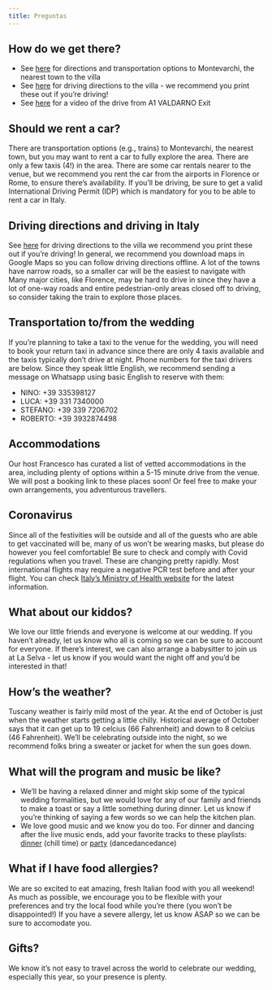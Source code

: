 ```yaml
---
title: Preguntas
---
```


## How do we get there?
- See [here](https://www.chianti-farm.com/download/Directions_Montevarchi.pdf) for directions and transportation options to Montevarchi, the nearest town to the villa
- See [here](https://drive.google.com/file/d/1hVsDupqfw79-UmYSPR87CNlE7jmcFDYu/view?usp=sharing) for driving directions to the villa - we recommend you print these out if you’re driving!
- See [here](https://www.youtube.com/watch?v=AEk99zdehqA&t=303s&ab_channel=chiantifarm) for a video of the drive from A1 VALDARNO Exit


## Should we rent a car?
There are transportation options (e.g., trains) to Montevarchi, the nearest town, but you may want to rent a car to fully explore the area. There are only a few taxis (4!) in the area. There are some car rentals nearer to the venue, but we recommend you rent the car from the airports in Florence or Rome, to ensure there’s availability. If you’ll be driving, be sure to get a valid International Driving Permit (IDP) which is mandatory for you to be able to rent a car in Italy.

## Driving directions and driving in Italy
See [here](https://www.dropbox.com/s/x3s7ugy4a8emqg0/eng_laselva_driving_directions.pdf?dl=0) for driving directions to the villa we recommend you print these out if you’re driving! In general, we recommend you download maps in Google Maps so you can follow driving directions offline. A lot of the towns have narrow roads, so a smaller car will be the easiest to navigate with Many major cities, like Florence, may be hard to drive in since they have a lot of one-way roads and entire pedestrian-only areas closed off to driving, so consider taking the train to explore those places. 

## Transportation to/from the wedding 
If you’re planning to take a taxi to the venue for the wedding, you will need to book your return taxi in advance since there are only 4 taxis available and the taxis typically don’t drive at night. Phone numbers for the taxi drivers are below. Since they speak little English, we recommend sending a message on Whatsapp using basic English to reserve with them:

- NINO:        +39    335398127 
- LUCA:        +39    331    7340000 
- STEFANO:    +39    339    7206702 
- ROBERTO:    +39    3932874498 

## Accommodations
Our host Francesco has curated a list of vetted accommodations in the area, including plenty of options within a 5-15 minute drive from the venue. We will post a booking link to these places soon! Or feel free to make your own arrangements, you adventurous travellers. 

##  Coronavirus
Since all of the festivities will be outside and all of the guests who are able to get vaccinated will be, many of us won’t be wearing masks, but please do however you feel comfortable! Be sure to check and comply with Covid regulations when you travel. These are changing pretty rapidly. Most international flights may require a negative PCR test before and after your flight. You can check [Italy’s Ministry of Health website](https://www.salute.gov.it/portale/nuovocoronavirus/dettaglioContenutiNuovoCoronavirus.jsp?lingua=english&id=5412&area=nuovoCoronavirus&menu=vuoto) for the latest information.

## What about our kiddos?
We love our little friends and everyone is welcome at our wedding. If you haven’t already, let us know who all is coming so we can be sure to account for everyone. If there’s interest, we can also arrange a babysitter to join us at La Selva - let us know if you would want the night off and you’d be interested in that!

## How’s the weather?
Tuscany weather is fairly mild most of the year. At the end of October is just when the weather starts getting a little chilly. Historical average of October says that it can get up to 19 celcius (66 Fahrenheit) and down to 8 celcius (46 Fahrenheit). We’ll be celebrating outside into the night, so we recommend folks bring a sweater or jacket for when the sun goes down. 

## What will the program and music be like?
- We’ll be having a relaxed dinner and might skip some of the typical wedding formalities, but we would love for any of our family and friends to make a toast or say a little something during dinner. Let us know if you’re thinking of saying a few words so we can help the kitchen plan. 
- We love good music and we know you do too. For dinner and dancing after the live music ends, add your favorite tracks to these playlists: [dinner](https://open.spotify.com/playlist/01BFFUNpaBdZXIdgStuZAY?si=7a9dc0fef6f14cb9) (chill time) or [party](https://open.spotify.com/playlist/4qPbgXfWLVhQZLr7TZ0SEd?si=90cd1969f2794265) (dancedancedance)

## What if I have food allergies?
We are so excited to eat amazing, fresh Italian food with you all weekend! As much as possible, we encourage you to be flexible with your preferences and try the local food while you’re there (you won’t be disappointed!) If you have a severe allergy, let us know ASAP so we can be sure to accomodate you. 

## Gifts?
We know it’s not easy to travel across the world to celebrate our wedding, especially this year, so your presence is plenty.
